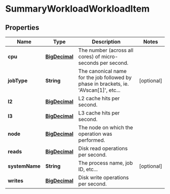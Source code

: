 
# SummaryWorkloadWorkloadItem

## Properties
Name | Type | Description | Notes
------------ | ------------- | ------------- | -------------
**cpu** | [**BigDecimal**](BigDecimal.md) | The number (across all cores) of micro-seconds per second. | 
**jobType** | **String** | The canonical name for the job followed by phase in brackets, ie. &#39;AVscan[1]&#39;, etc... |  [optional]
**l2** | [**BigDecimal**](BigDecimal.md) | L2 cache hits per second. | 
**l3** | [**BigDecimal**](BigDecimal.md) | L3 cache hits per second. | 
**node** | [**BigDecimal**](BigDecimal.md) | The node on which the operation was performed. | 
**reads** | [**BigDecimal**](BigDecimal.md) | Disk read operations per second. | 
**systemName** | **String** | The process name, job ID, etc... |  [optional]
**writes** | [**BigDecimal**](BigDecimal.md) | Disk write operations per second. | 




